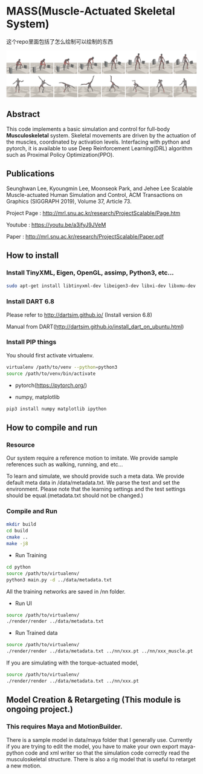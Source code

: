 # MASS(Muscle-Actuated Skeletal System)
这个repo里面包括了怎么绘制可以绘制的东西

![Teaser](png/Teaser.png)
## Abstract

This code implements a basic simulation and control for full-body **Musculoskeletal** system. Skeletal movements are driven by the actuation of the muscles, coordinated by activation levels. Interfacing with python and pytorch, it is available to use Deep Reinforcement Learning(DRL) algorithm such as Proximal Policy Optimization(PPO).

## Publications

Seunghwan Lee, Kyoungmin Lee, Moonseok Park, and Jehee Lee 
Scalable Muscle-actuated Human Simulation and Control, 
ACM Transactions on Graphics (SIGGRAPH 2019), Volume 37, Article 73. 

Project Page : http://mrl.snu.ac.kr/research/ProjectScalable/Page.htm

Youtube : https://youtu.be/a3jfyJ9JVeM

Paper : http://mrl.snu.ac.kr/research/ProjectScalable/Paper.pdf

## How to install

### Install TinyXML, Eigen, OpenGL, assimp, Python3, etc...

```bash
sudo apt-get install libtinyxml-dev libeigen3-dev libxi-dev libxmu-dev freeglut3-dev libassimp-dev libpython3-dev python3-tk python3-numpy virtualenv ipython3 cmake-curses-gui libbullet-dev pybind11-dev
```

### Install DART 6.8

Please refer to http://dartsim.github.io/ (Install version 6.8)

Manual from DART(http://dartsim.github.io/install_dart_on_ubuntu.html)


### Install PIP things

You should first activate virtualenv.
```bash
virtualenv /path/to/venv --python=python3
source /path/to/venv/bin/activate
```
- pytorch(https://pytorch.org/)

- numpy, matplotlib

```bash
pip3 install numpy matplotlib ipython
```

## How to compile and run

### Resource

Our system require a reference motion to imitate. We provide sample references such as walking, running, and etc... 

To learn and simulate, we should provide such a meta data. We provide default meta data in /data/metadata.txt. We parse the text and set the environment. Please note that the learning settings and the test settings should be equal.(metadata.txt should not be changed.)


### Compile and Run

```bash
mkdir build
cd build
cmake .. 
make -j8
```

- Run Training
```bash
cd python
source /path/to/virtualenv/
python3 main.py -d ../data/metadata.txt
```

All the training networks are saved in /nn folder.

- Run UI
```bash
source /path/to/virtualenv/
./render/render ../data/metadata.txt
```

- Run Trained data
```bash
source /path/to/virtualenv/
./render/render ../data/metadata.txt ../nn/xxx.pt ../nn/xxx_muscle.pt
```

If you are simulating with the torque-actuated model, 
```bash
source /path/to/virtualenv/
./render/render ../data/metadata.txt ../nn/xxx.pt
```


## Model Creation & Retargeting (This module is ongoing project.)

### This requires Maya and MotionBuilder.

There is a sample model in data/maya folder that I generally use. Currently if you are trying to edit the model, you have to make your own export maya-python code and xml writer so that the simulation code correctly read the musculoskeletal structure. 
There is also a rig model that is useful to retarget a new motion. 
